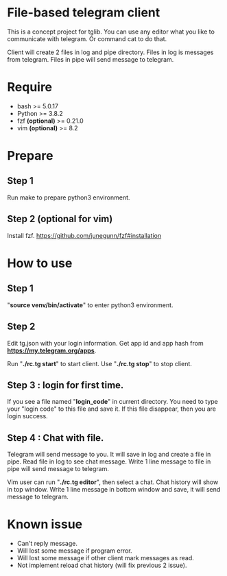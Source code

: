 # File-based telegram client

This is a concept project for tglib.
You can use any editor what you like to communicate with telegram.
Or command cat to do that.

Client will create 2 files in log and pipe directory.
Files in log is messages from telegram.
Files in pipe will send message to telegram. 

# Require

 - bash >= 5.0.17
 - Python >= 3.8.2
 - fzf **(optional)** >= 0.21.0
 - vim **(optional)** >= 8.2

# Prepare

## Step 1

Run make to prepare python3 environment.

## Step 2 (optional for vim)

Install fzf.
https://github.com/junegunn/fzf#installation

# How to use

## Step 1

"**source venv/bin/activate**" to enter python3 environment.

## Step 2

Edit tg.json with your login information.
Get app id and app hash from **https://my.telegram.org/apps**.

Run "**./rc.tg start**" to start client.
Use "**./rc.tg stop**" to stop client.

## Step 3 : login for first time.

If you see a file named "**login_code**" in current directory.
You need to type your "login code" to this file and save it.
If this file disappear, then you are login success.

## Step 4 : Chat with file.

Telegram will send message to you.
It will save in log and create a file in pipe.
Read file in log to see chat message.
Write 1 line message to file in pipe will send message to telegram.

Vim user can run "**./rc.tg editor**", then select a chat.
Chat history will show in top window.
Write 1 line message in bottom window and save, it will send message to telegram.

# Known issue

 - Can't reply message.
 - Will lost some message if program error.
 - Will lost some message if other client mark messages as read.
 - Not implement reload chat history (will fix previous 2 issue).
